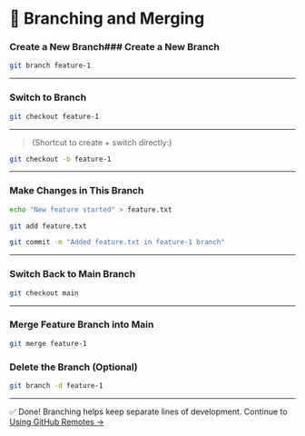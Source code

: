 # 🌿 Branching and Merging

### Create a New Branch### Create a New Branch

```bash
git branch feature-1
```

---

### Switch to Branch

```bash
git checkout feature-1
```

---

> (Shortcut to create + switch directly:)

```bash
git checkout -b feature-1
```

---

### Make Changes in This Branch

```bash
echo "New feature started" > feature.txt

git add feature.txt

git commit -m "Added feature.txt in feature-1 branch"
```

---

### Switch Back to Main Branch

```bash
git checkout main
```

---

### Merge Feature Branch into Main

```bash
git merge feature-1
```

### Delete the Branch (Optional)

```bash
git branch -d feature-1
```

---

✅ Done! Branching helps keep separate lines of development.
Continue to [Using GitHub Remotes →](./03-remote.md)
